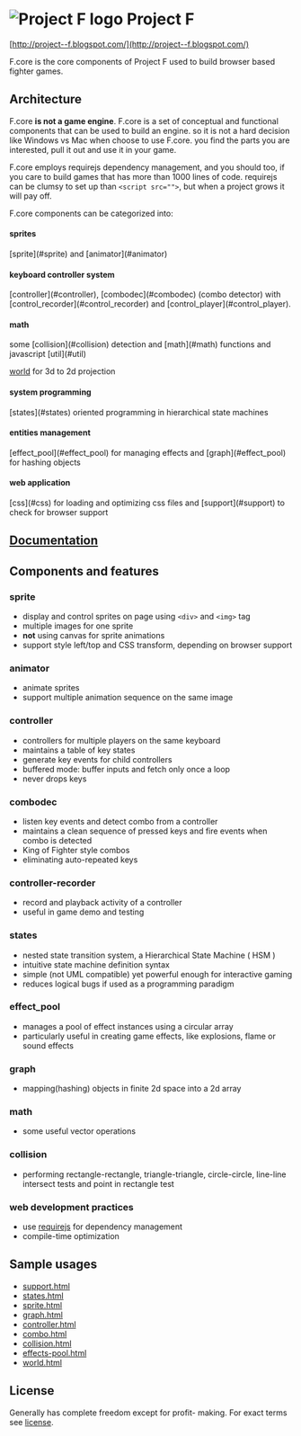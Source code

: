 # ![Project F logo](http://2.bp.blogspot.com/-k-My1B-YlaU/T8JUBAYpu9I/AAAAAAAAACI/OnCvkzFF5jw/s1600/logo_l1_s.png) Project F
[http://project--f.blogspot.com/](http://project--f.blogspot.com/)

F.core is the core components of Project F used to build browser based fighter games.

## Architecture
F.core __is not a game engine__. F.core is a set of conceptual and functional components that can be used to build an engine.
so it is not a hard decision like Windows vs Mac when choose to use F.core. you find the parts you are interested, pull it out and use it in your game.

F.core employs requirejs dependency management, and you should too, if you care to build games that has more than 1000 lines of code. requirejs can be clumsy to set up than `<script src="">`, but when a project grows it will pay off.

F.core components can be categorized into:
 
<h4>sprites</h4>
[sprite](#sprite) and [animator](#animator)

<h4>keyboard controller system</h4>
[controller](#controller),
[combodec](#combodec) (combo detector) with
[control_recorder](#control_recorder) and
[control_player](#control_player).

<h4>math</h4>
some [collision](#collision) detection and [math](#math) functions and javascript [util](#util)

[world](#world) for 3d to 2d projection

<h4>system programming</h4>
[states](#states) oriented programming in hierarchical state machines

<h4>entities management</h4>
[effect_pool](#effect_pool) for managing effects and
[graph](#effect_pool) for hashing objects

<h4>web application</h4>
[css](#css) for loading and optimizing css files and 
[support](#support) to check for browser support

## [Documentation](http://tyt2y3.github.com/F.core/docs/docs.html)

## Components and features

### sprite
 - display and control sprites on page using `<div>` and `<img>` tag
 - multiple images for one sprite
 - **not** using canvas for sprite animations
 - support style left/top and CSS transform, depending on browser support

### animator
- animate sprites
- support multiple animation sequence on the same image

### controller
 - controllers for multiple players on the same keyboard
 - maintains a table of key states
 - generate key events for child controllers
 - buffered mode: buffer inputs and fetch only once a loop
 - never drops keys

### combodec
 - listen key events and detect combo from a controller
 - maintains a clean sequence of pressed keys and fire events when combo is detected
 - King of Fighter style combos
 - eliminating auto-repeated keys

### controller-recorder
- record and playback activity of a controller
- useful in game demo and testing

### states
 - nested state transition system, a Hierarchical State Machine ( HSM )
 - intuitive state machine definition syntax
 - simple (not UML compatible) yet powerful enough for interactive gaming
 - reduces logical bugs if used as a programming paradigm

### effect_pool
- manages a pool of effect instances using a circular array
- particularly useful in creating game effects, like explosions, flame or sound effects

### graph
- mapping(hashing) objects in finite 2d space into a 2d array

### math
- some useful vector operations

### collision
- performing rectangle-rectangle, triangle-triangle, circle-circle, line-line intersect tests
and point in rectangle test

### web development practices
- use [requirejs](http://requirejs.org/) for dependency management
- compile-time optimization

## Sample usages
- [support.html](http://tyt2y3.github.com/F.core/sample/support.html)
- [states.html](http://tyt2y3.github.com/F.core/sample/states.html)
- [sprite.html](http://tyt2y3.github.com/F.core/sample/sprite.html)
- [graph.html](http://tyt2y3.github.com/F.core/sample/graph.html)
- [controller.html](http://tyt2y3.github.com/F.core/sample/controller.html)
- [combo.html](http://tyt2y3.github.com/F.core/sample/combo.html)
- [collision.html](http://tyt2y3.github.com/F.core/sample/collision.html)
- [effects-pool.html](http://tyt2y3.github.com/F.core/sample/effects-pool.html)
- [world.html](http://tyt2y3.github.com/F.core/sample/world.html)

## License
Generally has complete freedom except for profit- making. For exact terms see [license](http://project--f.blogspot.hk/2012/05/license.html).
